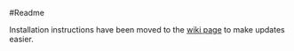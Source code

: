 #Readme



Installation instructions have been moved to the [wiki page](https://github.com/jteske54/deltainstall/wiki/Installation) to make updates easier.
